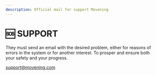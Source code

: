 ```yaml
---
description: Official mail for support Movening
---
```


# 🆘  SUPPORT

They must send an email with the desired problem, either for reasons of errors in the system or for another interest. To prosper and ensure both your safety and your progress.&#x20;

support@movening.com
